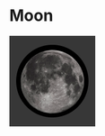 <!DOCTYPE html>
<html lang="en">
<head>
    <meta charset="UTF-8">
    <meta name="viewport" content="width=device-width, initial-scale=1.0">
    <title>Moon</title>
</head>
<body>
    <h1>Moon</h1>
    <img src="img/moon.png" alt="moon">
</body>
</html>